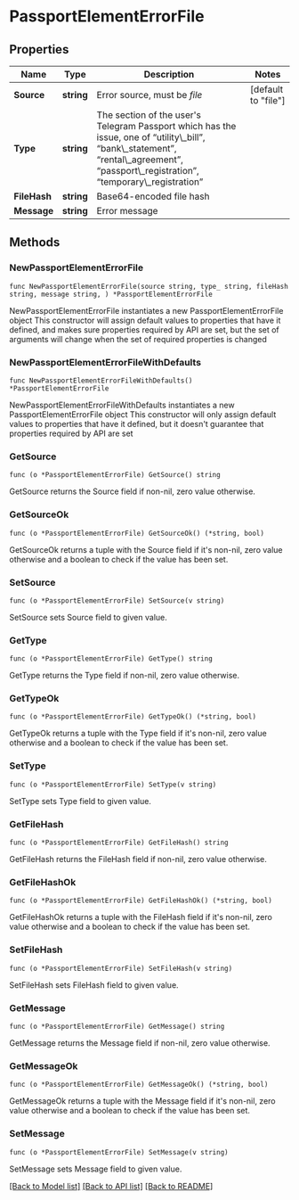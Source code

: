 # PassportElementErrorFile

## Properties

Name | Type | Description | Notes
------------ | ------------- | ------------- | -------------
**Source** | **string** | Error source, must be *file* | [default to "file"]
**Type** | **string** | The section of the user&#39;s Telegram Passport which has the issue, one of “utility\\_bill”, “bank\\_statement”, “rental\\_agreement”, “passport\\_registration”, “temporary\\_registration” | 
**FileHash** | **string** | Base64-encoded file hash | 
**Message** | **string** | Error message | 

## Methods

### NewPassportElementErrorFile

`func NewPassportElementErrorFile(source string, type_ string, fileHash string, message string, ) *PassportElementErrorFile`

NewPassportElementErrorFile instantiates a new PassportElementErrorFile object
This constructor will assign default values to properties that have it defined,
and makes sure properties required by API are set, but the set of arguments
will change when the set of required properties is changed

### NewPassportElementErrorFileWithDefaults

`func NewPassportElementErrorFileWithDefaults() *PassportElementErrorFile`

NewPassportElementErrorFileWithDefaults instantiates a new PassportElementErrorFile object
This constructor will only assign default values to properties that have it defined,
but it doesn't guarantee that properties required by API are set

### GetSource

`func (o *PassportElementErrorFile) GetSource() string`

GetSource returns the Source field if non-nil, zero value otherwise.

### GetSourceOk

`func (o *PassportElementErrorFile) GetSourceOk() (*string, bool)`

GetSourceOk returns a tuple with the Source field if it's non-nil, zero value otherwise
and a boolean to check if the value has been set.

### SetSource

`func (o *PassportElementErrorFile) SetSource(v string)`

SetSource sets Source field to given value.


### GetType

`func (o *PassportElementErrorFile) GetType() string`

GetType returns the Type field if non-nil, zero value otherwise.

### GetTypeOk

`func (o *PassportElementErrorFile) GetTypeOk() (*string, bool)`

GetTypeOk returns a tuple with the Type field if it's non-nil, zero value otherwise
and a boolean to check if the value has been set.

### SetType

`func (o *PassportElementErrorFile) SetType(v string)`

SetType sets Type field to given value.


### GetFileHash

`func (o *PassportElementErrorFile) GetFileHash() string`

GetFileHash returns the FileHash field if non-nil, zero value otherwise.

### GetFileHashOk

`func (o *PassportElementErrorFile) GetFileHashOk() (*string, bool)`

GetFileHashOk returns a tuple with the FileHash field if it's non-nil, zero value otherwise
and a boolean to check if the value has been set.

### SetFileHash

`func (o *PassportElementErrorFile) SetFileHash(v string)`

SetFileHash sets FileHash field to given value.


### GetMessage

`func (o *PassportElementErrorFile) GetMessage() string`

GetMessage returns the Message field if non-nil, zero value otherwise.

### GetMessageOk

`func (o *PassportElementErrorFile) GetMessageOk() (*string, bool)`

GetMessageOk returns a tuple with the Message field if it's non-nil, zero value otherwise
and a boolean to check if the value has been set.

### SetMessage

`func (o *PassportElementErrorFile) SetMessage(v string)`

SetMessage sets Message field to given value.



[[Back to Model list]](../README.md#documentation-for-models) [[Back to API list]](../README.md#documentation-for-api-endpoints) [[Back to README]](../README.md)


